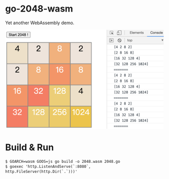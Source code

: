 # go-2048-wasm 

Yet another WebAssembly demo.
 
![](2048.png)
# Build & Run 

```
$ GOARCH=wasm GOOS=js go build -o 2048.wasm 2048.go 
$ goexec 'http.ListenAndServe(`:8080`, http.FileServer(http.Dir(`.`)))'
```
